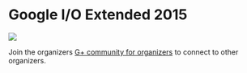 # Google I/O Extended 2015

![](https://events.google.com/io2015/images/io15-color.png)

Join the organizers [G+ community for organizers](https://plus.google.com/communities/117237720017114370989) to connect to other organizers.








